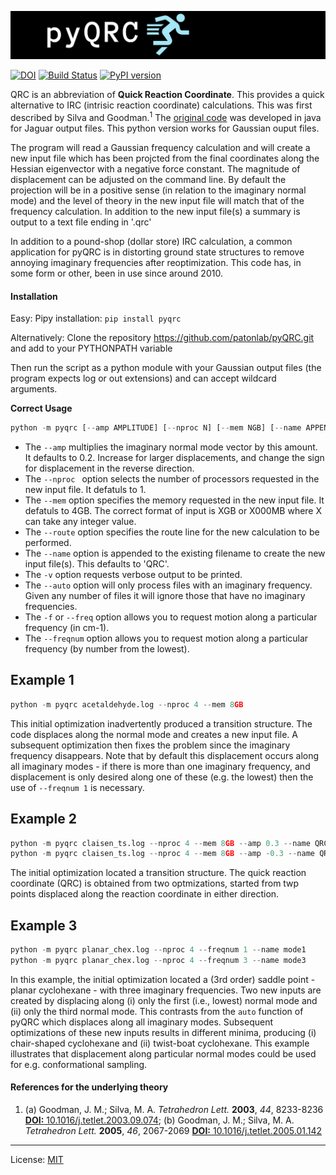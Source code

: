 ![pyQRC](pyQRC_banner.png)

[![DOI](https://zenodo.org/badge/138228684.svg)](https://zenodo.org/badge/latestdoi/138228684)
[![Build Status](https://app.travis-ci.com/bobbypaton/pyQRC.svg?branch=master)](https://travis-ci.com/github/bobbypaton/pyQRC)
[![PyPI version](https://badge.fury.io/py/pyqrc.svg)](https://badge.fury.io/py/pyqrc)

QRC is an abbreviation of **Quick Reaction Coordinate**. This provides a quick alternative to IRC (intrisic reaction coordinate) calculations. This was first described by Silva and Goodman.<sup>1</sup> The [original code](http://www-jmg.ch.cam.ac.uk/software/QRC/) was developed in java for Jaguar output files. This python version works for Gaussian ouput files.

The program will read a Gaussian frequency calculation and will create a new input file which has been projcted from the final coordinates along the Hessian eigenvector with a negative force constant. The magnitude of displacement can be adjusted on the command line. By default the projection will be in a positive sense (in relation to the imaginary normal mode) and the level of theory in the new input file will match that of the frequency calculation. In addition to the new input file(s) a summary is output to a text file ending in '.qrc'

In addition to a pound-shop (dollar store) IRC calculation, a common application for pyQRC is in distorting ground state structures to remove annoying imaginary frequencies after reoptimization. This code has, in some form or other, been in use since around 2010.

#### Installation
Easy:
Pipy installation: `pip install pyqrc`

Alternatively: Clone the repository https://github.com/patonlab/pyQRC.git and add to your PYTHONPATH variable

Then run the script as a python module with your Gaussian output files (the program expects log or out extensions) and can accept wildcard arguments.

**Correct Usage**

```python
python -m pyqrc [--amp AMPLITUDE] [--nproc N] [--mem NGB] [--name APPEND] [--route 'B3LYP/6-31G*'] [-v] [--auto] [--freqnum INT] <gaussian_output_file(s)>
```

*	The `--amp` multiplies the imaginary normal mode vector by this amount. It defaults to 0.2. Increase for larger displacements, and change the sign for displacement in the reverse direction.
*	The `--nproc ` option selects the number of processors requested in the new input file. It defatuls to 1.
*	The `--mem` option specifies the memory requested in the new input file. It defatuls to 4GB. The correct format of input is XGB or X000MB where X can take any integer value.
*	The `--route` option specifies the route line for the new calculation to be performed.
*	The `--name` option is appended to the existing filename to create the new input file(s). This defaults to 'QRC'.
*	The `-v` option requests verbose output to be printed.
*	The `--auto` option will only process files with an imaginary frequency. Given any number of files it will ignore those that have no imaginary frequencies.
* The `-f` or `--freq` option allows you to request motion along a particular frequency (in cm-1).
* The `--freqnum` option allows you to request motion along a particular frequency (by number from the lowest).

## Example 1

```python
python -m pyqrc acetaldehyde.log --nproc 4 --mem 8GB
```

This initial optimization inadvertently produced a transition structure. The code displaces along the normal mode and creates a new input file. A subsequent optimization then fixes the problem since the imaginary frequency disappears. Note that by default this displacement occurs along all imaginary modes - if there is more than one imaginary frequency, and displacement is only desired along one of these (e.g. the lowest) then the use of `--freqnum 1` is necessary.


## Example 2

```python
python -m pyqrc claisen_ts.log --nproc 4 --mem 8GB --amp 0.3 --name QRCF
python -m pyqrc claisen_ts.log --nproc 4 --mem 8GB --amp -0.3 --name QRCR
```

The initial optimization located a transition structure. The quick reaction coordinate (QRC) is obtained from two optmizations, started from twp points displaced along the reaction coordinate in either direction.


## Example 3

```python
python -m pyqrc planar_chex.log --nproc 4 --freqnum 1 --name mode1
python -m pyqrc planar_chex.log --nproc 4 --freqnum 3 --name mode3
```

In this example, the initial optimization located a (3rd order) saddle point - planar cyclohexane - with three imaginary frequencies. Two new inputs are created by displacing along (i) only the first (i.e., lowest) normal mode and (ii) only the third normal mode. This contrasts from the `auto` function of pyQRC which displaces along all imaginary modes. Subsequent optimizations of these new inputs results in different minima, producing (i) chair-shaped cyclohexane and (ii) twist-boat cyclohexane. This example illustrates that displacement along particular normal modes could be used for e.g. conformational sampling.


#### References for the underlying theory
1. (a) Goodman, J. M.; Silva, M. A. *Tetrahedron Lett.* **2003**, *44*, 8233-8236 [**DOI:** 10.1016/j.tetlet.2003.09.074](http://dx.doi.org/10.1016/j.tetlet.2003.09.074); (b) Goodman, J. M.; Silva, M. A. *Tetrahedron Lett.* **2005**, *46*, 2067-2069 [**DOI:** 10.1016/j.tetlet.2005.01.142](http://dx.doi.org/10.1016/j.tetlet.2005.01.142)

---
License: [MIT](https://opensource.org/licenses/MIT)
